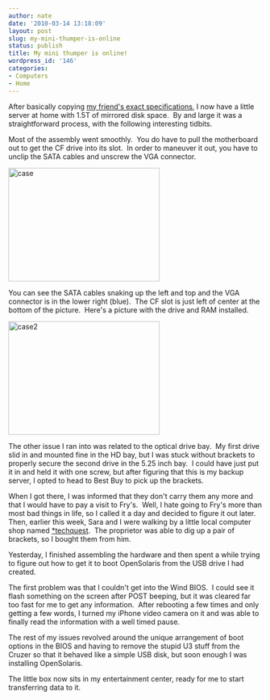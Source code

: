 ```yaml
---
author: nate
date: '2010-03-14 13:18:09'
layout: post
slug: my-mini-thumper-is-online
status: publish
title: My mini thumper is online!
wordpress_id: '146'
categories:
- Computers
- Home
---
```


After basically copying <a href="http://serialized.net/2009/02/the-littlest-thumper-opensolaris-nas-on-an-msi-wind-pc/">my friend's exact specifications</a>, I now have a little server at home with 1.5T of mirrored disk space.  By and large it was a straightforward process, with the following interesting tidbits.

Most of the assembly went smoothly.  You do have to pull the motherboard out to get the CF drive into its slot.  In order to maneuver it out, you have to unclip the SATA cables and unscrew the VGA connector.

<a href="http://endot.org/wp-content/uploads/2010/03/case.jpg"><img class="alignnone size-medium wp-image-147" title="case" src="http://endot.org/wp-content/uploads/2010/03/case-300x225.jpg" alt="case" width="300" height="225" /></a>

You can see the SATA cables snaking up the left and top and the VGA connector is in the lower right (blue).  The CF slot is just left of center at the bottom of the picture.  Here's a picture with the drive and RAM installed.

<a href="http://endot.org/wp-content/uploads/2010/03/case2.jpg"><img class="alignnone size-medium wp-image-148" title="case2" src="http://endot.org/wp-content/uploads/2010/03/case2-300x225.jpg" alt="case2" width="300" height="225" /></a>

The other issue I ran into was related to the optical drive bay.  My first drive slid in and mounted fine in the HD bay, but I was stuck without brackets to properly secure the second drive in the 5.25 inch bay.  I could have just put it in and held it with one screw, but after figuring that this is my backup server, I opted to head to Best Buy to pick up the brackets.

When I got there, I was informed that they don't carry them any more and that I would have to pay a visit to Fry's.  Well, I hate going to Fry's more than most bad things in life, so I called it a day and decided to figure it out later.  Then, earlier this week, Sara and I were walking by a little local computer shop named <a href="http://www.techquest.net/">*techquest</a>.  The proprietor was able to dig up a pair of brackets, so I bought them from him.

Yesterday, I finished assembling the hardware and then spent a while trying to figure out how to get it to boot OpenSolaris from the USB drive I had created.

The first problem was that I couldn't get into the Wind BIOS.  I could see it flash something on the screen after POST beeping, but it was cleared far too fast for me to get any information.  After rebooting a few times and only getting a few words, I turned my iPhone video camera on it and was able to finally read the information with a well timed pause.

The rest of my issues revolved around the unique arrangement of boot options in the BIOS and having to remove the stupid U3 stuff from the Cruzer so that it behaved like a simple USB disk, but soon enough I was installing OpenSolaris.

The little box now sits in my entertainment center, ready for me to start transferring data to it.